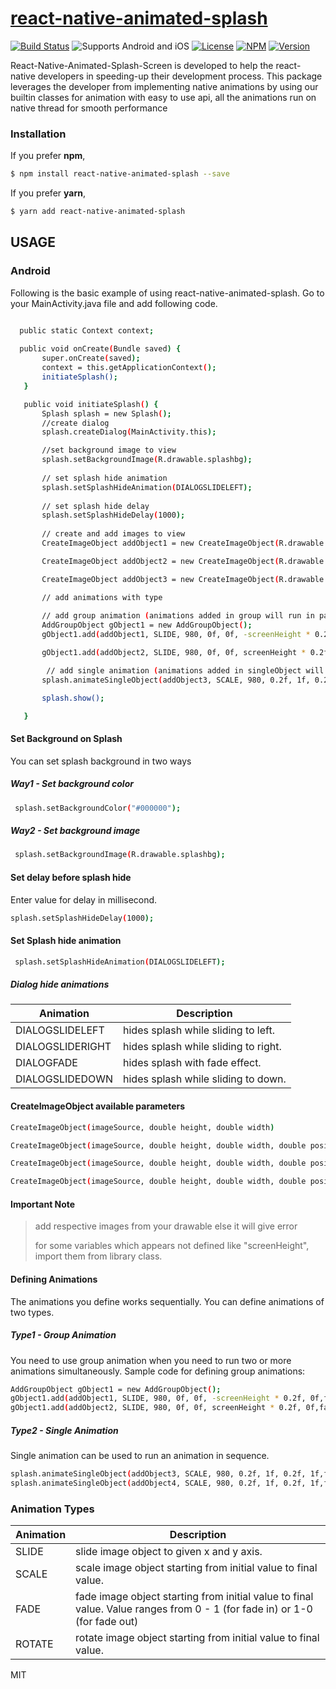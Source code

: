 # [react-native-animated-splash](https://www.npmjs.com/package/react-native-animated-splash)
[![Build Status](https://travis-ci.org/joemccann/dillinger.svg?branch=master)](https://travis-ci.org/joemccann/dillinger)
![Supports Android and iOS](https://img.shields.io/badge/platforms-android%20|%20ios-lightgrey.svg?style=flat-square)
[![License](http://img.shields.io/:license-mit-blue.svg?style=flat-square)](http://badges.mit-license.org)
[![NPM](https://img.shields.io/npm/dm/react-native-animated-splash)](https://www.npmjs.com/package/react-native-animated-splash)
[![Version](https://img.shields.io/npm/v/react-native-animated-splash)](https://www.npmjs.com/package/react-native-animated-splash)


React-Native-Animated-Splash-Screen is developed to help the react-native developers in speeding-up their development process. This package leverages the developer from implementing native animations by using our builtin classes for animation with easy to use api, all the animations run on native thread for smooth performance

### Installation
If you prefer **npm**,
```sh
$ npm install react-native-animated-splash --save
```

If you prefer **yarn**,
```sh
$ yarn add react-native-animated-splash
```


## USAGE

 ### Android
 Following is the basic example of using react-native-animated-splash. Go to your MainActivity.java file and add following code.
 
 ```sh
 
   public static Context context;
  
   public void onCreate(Bundle saved) {
        super.onCreate(saved);
        context = this.getApplicationContext();
        initiateSplash();
    }

    public void initiateSplash() {
        Splash splash = new Splash();
        //create dialog
        splash.createDialog(MainActivity.this);

        //set background image to view
        splash.setBackgroundImage(R.drawable.splashbg);
        
        // set splash hide animation
        splash.setSplashHideAnimation(DIALOGSLIDELEFT);
        
        // set splash hide delay
        splash.setSplashHideDelay(1000);
        
        // create and add images to view
        CreateImageObject addObject1 = new CreateImageObject(R.drawable.header, screenHeight * 0.2, screenWidth, 0, 0, 0, FIT_XY, true);

        CreateImageObject addObject2 = new CreateImageObject(R.drawable.footer, screenHeight * 0.2, screenWidth, 0, screenHeight - screenHeight * 0.2, 0, FIT_XY, true);

        CreateImageObject addObject3 = new CreateImageObject(R.drawable.logo, screenHeight * 0.13, screenWidth * 0.4, (screenWidth - screenWidth * 0.4) / 2, (screenHeight - screenHeight * 0.13) / 2, 0, FIT_CENTER, false);

        // add animations with type
        
        // add group animation (animations added in group will run in parallel)
        AddGroupObject gObject1 = new AddGroupObject();
        gObject1.add(addObject1, SLIDE, 980, 0f, 0f, -screenHeight * 0.2f, 0f,false, false);

        gObject1.add(addObject2, SLIDE, 980, 0f, 0f, screenHeight * 0.2f, 0f,false, false);

         // add single animation (animations added in singleObject will run in sequentially)
        splash.animateSingleObject(addObject3, SCALE, 980, 0.2f, 1f, 0.2f, 1f,false,true);

        splash.show();

    }
```

#### Set Background on Splash
You can set splash background in two ways

##### Way1 - Set background color
```sh
 splash.setBackgroundColor("#000000");
```
##### Way2 - Set background image
```sh
 splash.setBackgroundImage(R.drawable.splashbg);
 ```
#### Set delay before splash hide
Enter value for delay in millisecond.
```sh
splash.setSplashHideDelay(1000);
```
 
#### Set Splash hide animation
```sh
 splash.setSplashHideAnimation(DIALOGSLIDELEFT);
 ```
##### Dialog hide animations
| Animation | Description |
| ------ | ------ |
| DIALOGSLIDELEFT | hides splash while sliding to left.|
| DIALOGSLIDERIGHT | hides splash while sliding to right.|
| DIALOGFADE | hides splash with fade effect.|
| DIALOGSLIDEDOWN | hides splash while sliding to down.|
 
#### CreateImageObject available parameters

 ```sh
 CreateImageObject(imageSource, double height, double width)

 CreateImageObject(imageSource, double height, double width, double positionX, double positionY, boolean visibility)
 
 CreateImageObject(imageSource, double height, double width, double positionX, double positionY, String scaleType, boolean visibility)
 
 CreateImageObject(imageSource, double height, double width, double positionX, double positionY, double rotateDegree, String scaleType, boolean visibility)
```

#### Important Note

> add respective images from your drawable else it will give error
>
> for some variables which appears not defined like "screenHeight", import them from library class.
>

#### Defining Animations

The animations you define works sequentially.
You can define animations of two types.
##### Type1 - Group Animation
You need to use group animation when you need to run two or more animations simultaneously.
Sample code for defining group animations:

```sh
AddGroupObject gObject1 = new AddGroupObject();
gObject1.add(addObject1, SLIDE, 980, 0f, 0f, -screenHeight * 0.2f, 0f,false, false);
gObject1.add(addObject2, SLIDE, 980, 0f, 0f, screenHeight * 0.2f, 0f,false, false);
```

##### Type2 - Single Animation
Single animation can be used to run an animation in sequence.

```sh
splash.animateSingleObject(addObject3, SCALE, 980, 0.2f, 1f, 0.2f, 1f,false,true);
splash.animateSingleObject(addObject4, SCALE, 980, 0.2f, 1f, 0.2f, 1f,false,true);
```



### Animation Types

| Animation | Description |
| ------ | ------ |
| SLIDE | slide image object to given x and y axis.|
| SCALE | scale image object starting from initial value to final value.|
| FADE | fade image object starting from initial value to final value. Value ranges from 0 - 1 (for fade in) or 1-0 (for fade out)|
| ROTATE | rotate image object starting from initial value to final value.|


<!-- ### Todos
We aim to make this package even more robust and powerful by adding following features in the upcoming releases:
 - implement ios

License
---- -->

MIT 
